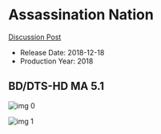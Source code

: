 # Assassination Nation

[Discussion Post](https://www.avsforum.com/threads/bass-eq-for-filtered-movies.2995212/post-57298726)

* Release Date: 2018-12-18
* Production Year: 2018

## BD/DTS-HD MA 5.1

![img 0](https://i.imgur.com/4j1h81o.jpg)

![img 1](https://i.imgur.com/39lvo0f.jpg)

